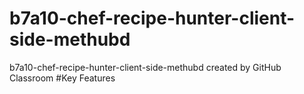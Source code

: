 # b7a10-chef-recipe-hunter-client-side-methubd
b7a10-chef-recipe-hunter-client-side-methubd created by GitHub Classroom
#Key Features
